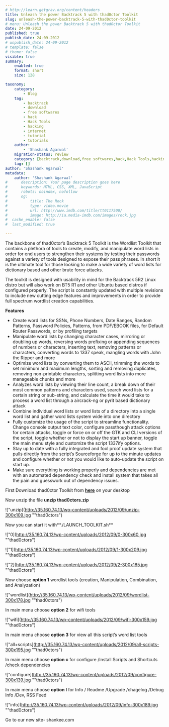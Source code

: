 ```yaml
---
# http://learn.getgrav.org/content/headers
title: Unleash the power Backtrack 5 with thad0ctor Toolkit
slug: unleash-the-power-backtrack-5-with-thad0ctor-toolkit
# menu: Unleash the power Backtrack 5 with thad0ctor Toolkit
date: 24-09-2012
published: true
publish_date: 24-09-2012
# unpublish_date: 24-09-2012
# template: false
# theme: false
visible: true
summary:
    enabled: true
    format: short
    size: 128

taxonomy:
    category:
        - Blog
    tag:
        - backtrack
        - download
        - free softwares
        - hack
        - Hack Tools
        - hacking
        - internet
        - tutorial
        - tutorials
    author:
        - 'Shashank Agarwal'
    migration-status: review
    category: [backtrack,download,free softwares,hack,Hack Tools,hacking,internet,tutorial,tutorials]
    tag: []
author: 'Shashank Agarwal'
metadata:
    author: 'Shashank Agarwal'
#      description: Your page description goes here
#      keywords: HTML, CSS, XML, JavaScript
#      robots: noindex, nofollow
#      og:
#          title: The Rock
#          type: video.movie
#          url: http://www.imdb.com/title/tt0117500/
#          image: http://ia.media-imdb.com/images/rock.jpg
#  cache_enable: false
#  last_modified: true

---
```


The backbone of thad0ctor’s Backtrack 5 Toolkit is the Wordlist Toolkit that contains a plethora of tools to create, modify, and manipulate word lists in order for end users to strengthen their systems by testing their passwords against a variety of tools designed to expose their pass phrases. In short it is the ultimate tool for those looking to make a wide variety of word lists for dictionary based and other brute force attacks.

The toolkit is designed with usability in mind for the Backtrack 5R2 Linux distro but will also work on BT5 R1 and other Ubuntu based distros if configured properly. The script is constantly updated with multiple revisions to include new cutting edge features and improvements in order to provide full spectrum wordlist creation capabilities.

**Features**

- Create word lists for SSNs, Phone Numbers, Date Ranges, Random Patterns, Password Policies, Patterns, from PDF/EBOOK files, for Default Router Passwords, or by profiling targets
- Manipulate word lists by changing character cases, mirroring or doubling up words, reversing words prefixing or appending sequences of numbers or characters, inserting text, removing patterns or characters, converting words to 1337 speak, mangling words with John the Ripper and more
- Optimize word lists by converting them to ASCII, trimming the words to set minimum and maximum lengths, sorting and removing duplicates, removing non-printable characters, splitting word lists into more manageable chunks and more
- Analyzes word lists by viewing their line count, a break down of their most common patterns and characters used, search word lists for a certain string or sub-string, and calculate the time it would take to process a word list through a aircrack-ng or pyrit based dictionary attack
- Combine individual word lists or word lists of a directory into a single word list and gather word lists system wide into one directory
- Fully customize the usage of the script to streamline functionality. Change console output text color, configure passthough attack options for certain attacks, toggle or force on or off the GTK and CLI versions of the script, toggle whether or not to display the start up banner, toggle the main menu style and customize the script 1337ify options.
- Stay up to date with a fully integrated and fool proof update system that pulls directly from the script’s Sourceforge for up to the minute updates and configure whether or not you would like to auto-update the script on start up.
- Make sure everything is working properly and dependencies are met with an automated dependency check and install system that takes all the pain and guesswork out of dependency issues.

First Download thad0ctor Toolkit from [**here**](http://sourceforge.net/projects/thad0ctorstools/) on your desktop

Now unzip the file **unzip thad0ctors.zip**

!["unzip](http://35.160.74.13/wp-content/uploads/2012/09/unzip-300x109.jpg ""thad0ctors")

Now you can start it with**./LAUNCH\_TOOLKIT.sh**

!["0](http://35.160.74.13/wp-content/uploads/2012/09/0-300x60.jpg ""thad0ctors")

!["1](http://35.160.74.13/wp-content/uploads/2012/09/1-300x209.jpg ""thad0ctors")

!["2](http://35.160.74.13/wp-content/uploads/2012/09/2-300x185.jpg ""thad0ctors")

Now choose **option 1** wordlist tools (creation, Manipulation, Combination, and Analyzation)

!["wordlist](http://35.160.74.13/wp-content/uploads/2012/09/wordlist-300x178.jpg ""thad0ctors")

In main menu choose **option 2** for wifi tools

!["wifi](http://35.160.74.13/wp-content/uploads/2012/09/wifi-300x159.jpg ""thad0ctors")

In main menu choose **option 3** for view all this script’s word list tools

!["all+scripts](http://35.160.74.13/wp-content/uploads/2012/09/all-scripts-300x195.jpg ""thad0ctors")

In main menu choose **option c** for configure /Install Scripts and Shortcuts /check dependencies

!["configure](http://35.160.74.13/wp-content/uploads/2012/09/configure-300x139.jpg ""thad0ctors")

In main menu choose **option I** for Info / Readme /Upgrade /chagelog /Debug Info /Dev, RSS Feed

!["info](http://35.160.74.13/wp-content/uploads/2012/09/info-300x189.jpg ""thad0ctors")

 

Go to our new site- shankee.com
